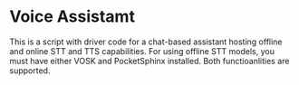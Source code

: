 # Voice Assistamt

This is a script with driver code for a chat-based assistant hosting offline and online STT and TTS capabilities.
For using offline STT models, you must have either VOSK and PocketSphinx installed. Both functioanlities are supported.
